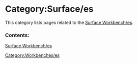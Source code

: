 # Category:Surface/es
This category lists pages related to the [Surface Workbench/es](Surface_Workbench/es.md).

### Contents:

[Surface Workbench/es](Surface_Workbench/es.md)

[Category:Workbenches/es](Category:Workbenches/es.md)
